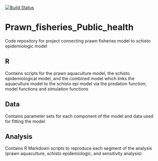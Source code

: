 [![Build Status](https://travis-ci.com/cmhoove14/Prawn_fisheries_Public_health.svg?branch=master)](https://travis-ci.com/cmhoove14/Prawn_fisheries_Public_health)

# Prawn_fisheries_Public_health
Code repository for project connecting prawn fisheries model to schisto epidemiologic model

## R  
Contains scripts for the prawn aquaculture model, the schisto epidemiological model, and the combined model which links the aquaculture model to the schisto epi model via the predation function; model functions and simulation functions  

## Data  
Contains parameter sets for each component of the model and data used for fitting the model   

## Analysis
Contains R Markdown scripts to reproduce each segment of the analysis (prawn aquaculture, schisto epidemiologic, and sensitivity analysis)
